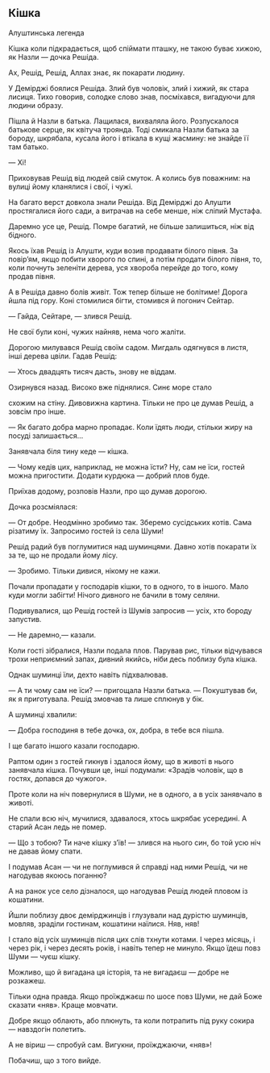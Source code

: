 ## Кішка

Алуштинська легенда

Кішка коли підкрадається, щоб спіймати пташку, не такою буває хижою, як Назли — дочка Решіда.

Ах, Решід, Решід, Аллах знає, як покарати людину.

У Демірджі боялися Решіда.
Злий був чоловік, злий і хижий, як стара лисиця.
Тихо говорив, солодке слово знав, посміхався, вигадуючи для людини образу.

Пішла й Назли в батька.
Лащилася, вихваляла його. Розпускалося батькове серце, як квітуча троянда.
Тоді смикала Назли батька за бороду, шкрябала, кусала його і втікала в кущі жасмину: не знайде її там батько.

— Хі!

Приховував Решід від людей свій смуток. А колись був поважним: на вулиці йому кланялися і свої, і чужі.

На багато верст довкола знали Решіда.
Від Демірджі до Алушти простягалися його сади, а витрачав на себе менше, ніж сліпий Мустафа.


Даремно усе це, Решід.
Помре багатий, не більше залишиться, ніж від бідного.

Якось їхав Решід із Алушти, куди возив продавати білого півня.
За повір’ям, якщо побити хворого по спині, а потім продати білого півня, то, коли почнуть зеленіти дерева, уся хвороба перейде до того, кому продав півня.

А в Решіда давно болів живіт. Тож тепер більше не болітиме!
Дорога йшла під гору.
Коні стомилися бігти, стомився й погонич Сейтар.

— Гайда, Сейтаре, — злився Решід.

Не свої були коні, чужих найняв, нема чого жаліти.

Дорогою милувався Решід своїм садом.
Мигдаль одягнувся в листя, інші дерева цвіли.
Гадав Решід:

— Хтось двадцять тисяч дасть, знову не віддам.

Озирнувся назад.
Високо вже піднялися.
Синє море стало

схожим на стіну.
Дивовижна картина.
Тільки не про це думав Решід, а зовсім про інше.

— Як багато добра марно пропадає.
Коли їдять люди, стільки жиру на посуді залишається...

Занявчала біля тину кеде — кішка.

— Чому кедів цих, наприклад, не можна їсти?
Ну, сам не їси, гостей можна пригостити.
Додати курдюка — добрий плов буде.

Приїхав додому, розповів Назли, про що думав дорогою.

Дочка розсміялася:

— От добре.
Неодмінно зробимо так.
Зберемо сусідських котів.
Сама різатиму їх.
Запросимо гостей із села Шуми!

Решід радий був поглумитися над шуминцями.
Давно хотів покарати їх за те, що не продали йому лісу.

— Зробимо.
Тільки дивися, нікому не кажи.

Почали пропадати у господарів кішки, то в одного, то в іншого.
Мало куди могли забігти!
Нічого дивного не бачили в тому селяни.

Подивувалися, що Решід гостей із Шумів запросив — усіх, хто бороду запустив.

— Не даремно,— казали.

Коли гості зібралися, Назли подала плов.
Парував рис, тільки відчувався трохи неприємний запах, дивний якийсь, ніби десь поблизу була кішка.

Однак шуминці їли, дехто навіть підхвалював.

— А ти чому сам не їси? — пригощала Назли батька. — Покуштував би, як я приготувала.
Решід змовчав та лише сплюнув у бік.

А шуминці хвалили:

— Добра господиня в тебе дочка, ох, добра, в тебе вся пішла.

І ще багато іншого казали господарю.

Раптом один з гостей гикнув і здалося йому, що в животі в нього занявчала кішка.
Почувши це, інші подумали: «Зрадів чоловік, що в гостях, допався до чужого».

Проте коли на ніч повернулися в Шуми, не в одного, а в усіх занявчало в животі.

Не спали всю ніч, мучилися, здавалося, хтось шкрябає усередині.
А старий Асан ледь не помер.

— Що з тобою?
Ти наче кішку з’їв! — злився на нього син, бо той усю ніч не давав йому спати.

І подумав Асан — чи не поглумився й справді над ними Решід, чи не нагодував якоюсь поганню?

А на ранок усе село дізналося, що нагодував Решід людей пловом із кошатини.

Йшли поблизу двоє демірджинців і глузували над дурістю шуминців, мовляв, зраділи гостинам, кошатини наїлися.
Няв, няв!

І стало від усіх шуминців після цих слів тхнути котами.
І через місяць, і через рік, і через десять років, і навіть тепер не минуло.
Якщо їдеш повз Шуми — чуєш кішку.

Можливо, що й вигадана ця історія, та не вигадаєш — добре не розкажеш.

Тільки одна правда.
Якщо проїжджаєш по шосе повз Шуми, не дай Боже сказати «няв».
Краще мовчати.

Добре якщо облають, або плюнуть, та коли потрапить під руку сокира — навздогін полетить.

А не віриш — спробуй сам.
Вигукни, проїжджаючи, «няв»!

Побачиш, що з того вийде.
